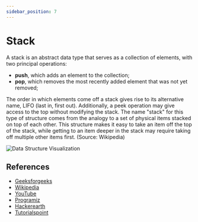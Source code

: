 ```yaml
---
sidebar_position: 7
---
```


# Stack

A stack is an abstract data type that serves as a collection of elements, with two
principal operations:

- **push**, which adds an element to the collection;
- **pop**, which removes the most recently added element that was not yet removed;

The order in which elements come off a stack gives rise to its alternative name, LIFO
(last in, first out). Additionally, a peek operation may give access to the top without
modifying the stack. The name "stack" for this type of structure comes from the analogy to
a set of physical items stacked on top of each other. This structure makes it easy to take
an item off the top of the stack, while getting to an item deeper in the stack may require
taking off multiple other items first. (Source: Wikipedia)

![Data Structure Visualization](https://upload.wikimedia.org/wikipedia/commons/b/b4/Lifo_stack.png)

## References

- [Geeksforgeeks](https://www.geeksforgeeks.org/stack-data-structure/)
- [Wikipedia](<https://en.wikipedia.org/wiki/Stack_(abstract_data_type)>)
- [YouTube](https://www.youtube.com/watch?v=wjI1WNcIntg)
- [Programiz](https://www.programiz.com/dsa/stack)
- [Hackerearth](https://www.hackerearth.com/practice/data-structures/stacks/basics-of-stacks/tutorial/)
- [Tutorialspoint](https://www.tutorialspoint.com/data_structures_algorithms/stack_algorithm.htm) 